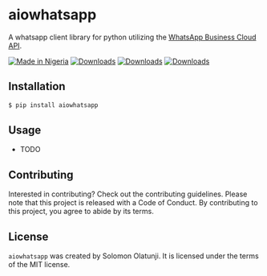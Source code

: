 # aiowhatsapp

A whatsapp client library for python utilizing the [WhatsApp Business Cloud API](https://developers.facebook.com/docs/whatsapp/cloud-api).

[![Made in Nigeria](https://img.shields.io/badge/made%20in-nigeria-008751.svg?style=flat-square)](https://github.com/acekyd/made-in-nigeria)
[![Downloads](https://pepy.tech/badge/aiowhatsapp)](https://pepy.tech/project/aiowhatsapp)
[![Downloads](https://pepy.tech/badge/aiowhatsapp/month)](https://pepy.tech/project/aiowhatsapp)
[![Downloads](https://pepy.tech/badge/aiowhatsapp/week)](https://pepy.tech/project/aiowhatsapp)

## Installation

```bash
$ pip install aiowhatsapp
```

## Usage

- TODO

## Contributing

Interested in contributing? Check out the contributing guidelines. Please note that this project is released with a Code of Conduct. By contributing to this project, you agree to abide by its terms.

## License

`aiowhatsapp` was created by Solomon Olatunji. It is licensed under the terms of the MIT license.
